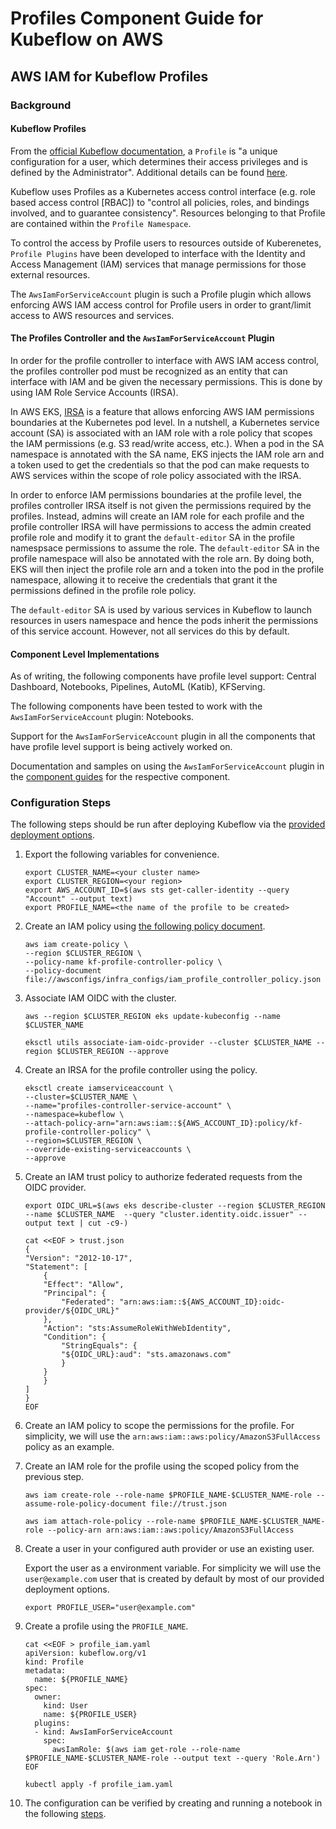# Profiles Component Guide for Kubeflow on AWS

## AWS IAM for Kubeflow Profiles

### Background

#### Kubeflow Profiles

From the [official Kubeflow documentation](https://www.kubeflow.org/docs/components/multi-tenancy/overview/), a `Profile` is "a unique configuration for a user, which determines their access privileges and is defined by the Administrator". Additional details can be found [here](https://github.com/kubeflow/kubeflow/tree/d43aee19ad8b556273a627ad34367e7e56b5c97e/components/profile-controller).

Kubeflow uses Profiles as a Kubernetes access control interface (e.g. role based access control [RBAC]) to "control all policies, roles, and bindings involved, and to guarantee consistency". Resources belonging to that Profile are contained within the `Profile Namespace`.

To control the access by Profile users to resources outside of Kuberenetes, `Profile Plugins` have been developed to interface with the Identity and Access Management (IAM) services that manage permissions for those external resources. 

The `AwsIamForServiceAccount` plugin is such a Profile plugin which allows enforcing AWS IAM access control for Profile users in order to grant/limit access to AWS resources and services.

#### The Profiles Controller and the `AwsIamForServiceAccount` Plugin

In order for the profile controller to interface with AWS IAM access control, the profiles controller pod must be recognized as an entity that can interface with IAM and be given the necessary permissions. This is done by using IAM Role Service Accounts (IRSA).

In AWS EKS, [IRSA](https://aws.amazon.com/blogs/opensource/introducing-fine-grained-iam-roles-service-accounts/) is a feature that allows enforcing AWS IAM permissions boundaries at the Kubernetes pod level. In a nutshell, a Kubernetes service account (SA) is associated with an IAM role with a role policy that scopes the IAM permissions (e.g. S3 read/write access, etc.). When a pod in the SA namespace is annotated with the SA name, EKS injects the IAM role arn and a token used to get the credentials so that the pod can make requests to AWS services within the scope of role policy associated with the IRSA.

In order to enforce IAM permissions boundaries at the profile level, the profiles controller IRSA itself is not given the permissions required by the profiles. Instead, admins will create an IAM role for each profile and the profile controller IRSA will have permissions to access the admin created profile role and modify it to grant the `default-editor` SA in the profile namespsace permissions to assume the role. The `default-editor` SA in the profile namespace will also be annotated with the role arn. By doing both, EKS will then inject the profile role arn and a token into the pod in the profile namespace, allowing it to receive the credentials that grant it the permissions defined in the profile role policy.

The `default-editor` SA is used by various services in Kubeflow to launch resources in users namespace and hence the pods inherit the permissions of this service account. However, not all services do this by default.

#### Component Level Implementations

As of writing, the following components have profile level support: Central Dashboard, Notebooks, Pipelines, AutoML (Katib), KFServing.

The following components have been tested to work with the `AwsIamForServiceAccount` plugin: Notebooks.

Support for the `AwsIamForServiceAccount` plugin in all the components that have profile level support is being actively worked on.

Documentation and samples on using the `AwsIamForServiceAccount` plugin in the [component guides](./) for the respective component.

### Configuration Steps

The following steps should be run after deploying Kubeflow via the [provided deployment options](../../docs/deployment).

1. Export the following variables for convenience.
    ```
    export CLUSTER_NAME=<your cluster name>
    export CLUSTER_REGION=<your region>
    export AWS_ACCOUNT_ID=$(aws sts get-caller-identity --query "Account" --output text)
    export PROFILE_NAME=<the name of the profile to be created>
    ```

1. Create an IAM policy using [the following policy document](../../awsconfigs/infra_configs/iam_profile_controller_policy.json).
    ```
    aws iam create-policy \
    --region $CLUSTER_REGION \
    --policy-name kf-profile-controller-policy \
    --policy-document file://awsconfigs/infra_configs/iam_profile_controller_policy.json
    ```

1. Associate IAM OIDC with the cluster.
    ```
    aws --region $CLUSTER_REGION eks update-kubeconfig --name $CLUSTER_NAME

    eksctl utils associate-iam-oidc-provider --cluster $CLUSTER_NAME --region $CLUSTER_REGION --approve
    ```

1. Create an IRSA for the profile controller using the policy.
    ```
    eksctl create iamserviceaccount \
    --cluster=$CLUSTER_NAME \
    --name="profiles-controller-service-account" \
    --namespace=kubeflow \
    --attach-policy-arn="arn:aws:iam::${AWS_ACCOUNT_ID}:policy/kf-profile-controller-policy" \
    --region=$CLUSTER_REGION \
    --override-existing-serviceaccounts \
    --approve
    ```

1. Create an IAM trust policy to authorize federated requests from the OIDC provider.
    ```
    export OIDC_URL=$(aws eks describe-cluster --region $CLUSTER_REGION --name $CLUSTER_NAME  --query "cluster.identity.oidc.issuer" --output text | cut -c9-)

    cat <<EOF > trust.json
    {
    "Version": "2012-10-17",
    "Statement": [
        {
        "Effect": "Allow",
        "Principal": {
            "Federated": "arn:aws:iam::${AWS_ACCOUNT_ID}:oidc-provider/${OIDC_URL}"
        },
        "Action": "sts:AssumeRoleWithWebIdentity",
        "Condition": {
            "StringEquals": {
            "${OIDC_URL}:aud": "sts.amazonaws.com"
            }
        }
        }
    ]
    }
    EOF
    ```

1. Create an IAM policy to scope the permissions for the profile. For simplicity, we will use the `arn:aws:iam::aws:policy/AmazonS3FullAccess` policy as an example.

1. Create an IAM role for the profile using the scoped policy from the previous step.
    ```
    aws iam create-role --role-name $PROFILE_NAME-$CLUSTER_NAME-role --assume-role-policy-document file://trust.json

    aws iam attach-role-policy --role-name $PROFILE_NAME-$CLUSTER_NAME-role --policy-arn arn:aws:iam::aws:policy/AmazonS3FullAccess
    ```

1. Create a user in your configured auth provider or use an existing user. 

   Export the user as a environment variable. For simplicity we will use the `user@example.com` user that is created by default by most of our provided deployment options.
   ```
   export PROFILE_USER="user@example.com"
   ```

1. Create a profile using the `PROFILE_NAME`. 

    ```
    cat <<EOF > profile_iam.yaml
    apiVersion: kubeflow.org/v1
    kind: Profile
    metadata:
      name: ${PROFILE_NAME}
    spec:
      owner:
        kind: User
        name: ${PROFILE_USER}
      plugins:
      - kind: AwsIamForServiceAccount
        spec:
          awsIamRole: $(aws iam get-role --role-name $PROFILE_NAME-$CLUSTER_NAME-role --output text --query 'Role.Arn')
    EOF

    kubectl apply -f profile_iam.yaml
    ```

1. The configuration can be verified by creating and running a notebook in the following [steps](notebooks.md#try-it-out).



